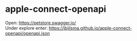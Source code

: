 # apple-connect-openapi

Open: https://petstore.swagger.io/  
Under explore enter: https://jbijlsma.github.io/apple-connect-openapi/openapi.json 

